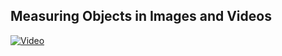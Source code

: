 
## Measuring Objects in Images and Videos 
[![Video](https://drive.google.com/file/d/1Yl7g8E0nLk-htXzNmN38xv-GdSOqFgFX/view?usp=drive_link)](https://drive.google.com/file/d/1Yl7g8E0nLk-htXzNmN38xv-GdSOqFgFX/view?usp=drive_link)
